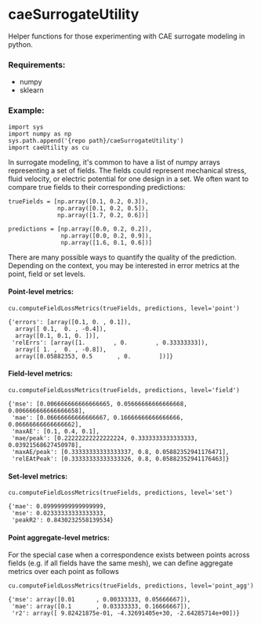 # caeSurrogateUtility
Helper functions for those experimenting with CAE surrogate modeling in python.

### Requirements:
 - numpy
 - sklearn

### Example: 

```
import sys
import numpy as np
sys.path.append('{repo path}/caeSurrogateUtility')
import caeUtility as cu
```

In surrogate modeling, it's common to have a list of numpy arrays representing a set of fields. The fields could represent mechanical stress, fluid velocity, or electric potential for one design in a set. We often want to compare true fields to their corresponding predictions:
```
trueFields = [np.array([0.1, 0.2, 0.3]), 
              np.array([0.1, 0.2, 0.5]),
              np.array([1.7, 0.2, 0.6])]

predictions = [np.array([0.0, 0.2, 0.2]), 
               np.array([0.0, 0.2, 0.9]),
               np.array([1.6, 0.1, 0.6])]
```

There are many possible ways to quantify the quality of the prediction. Depending on the context, you may be interested in error metrics at the point, field or set levels.

#### Point-level metrics:
```
cu.computeFieldLossMetrics(trueFields, predictions, level='point')
```
```
{'errors': [array([0.1, 0. , 0.1]),
  array([ 0.1,  0. , -0.4]),
  array([0.1, 0.1, 0. ])],
 'relErrs': [array([1.        , 0.        , 0.33333333]),
  array([ 1. ,  0. , -0.8]),
  array([0.05882353, 0.5       , 0.        ])]}
```
#### Field-level metrics:
```
cu.computeFieldLossMetrics(trueFields, predictions, level='field')
```
```
{'mse': [0.006666666666666665, 0.05666666666666668, 0.006666666666666658],
 'mae': [0.06666666666666667, 0.16666666666666666, 0.06666666666666662],
 'maxAE': [0.1, 0.4, 0.1],
 'mae/peak': [0.22222222222222224, 0.3333333333333333, 0.03921568627450978],
 'maxAE/peak': [0.33333333333333337, 0.8, 0.05882352941176471],
 'relEAtPeak': [0.33333333333333326, 0.8, 0.05882352941176463]}
```
#### Set-level metrics:
```
cu.computeFieldLossMetrics(trueFields, predictions, level='set')
```
```
{'mae': 0.09999999999999999,
 'mse': 0.02333333333333333,
 'peakR2': 0.8430232558139534}
```

#### Point aggregate-level metrics:
For the special case when a correspondence exists between points across fields (e.g. if all fields have the same mesh), we can define aggregate metrics over each point as follows
```
cu.computeFieldLossMetrics(trueFields, predictions, level='point_agg')
```
```
{'mse': array([0.01      , 0.00333333, 0.05666667]),
 'mae': array([0.1       , 0.03333333, 0.16666667]),
 'r2': array([ 9.82421875e-01, -4.32691405e+30, -2.64285714e+00])}
```
